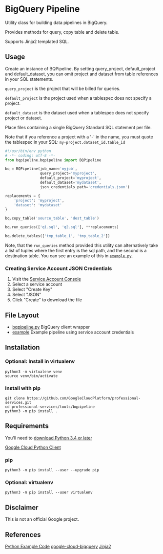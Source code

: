 # BigQuery Pipeline

Utility class for building data pipelines in BigQuery.

Provides methods for query, copy table and delete table.

Supports Jinja2 templated SQL.


## Usage

Create an instance of BQPipeline. By setting query_project, default_project and default_dataset, you can omit project and dataset from table references in your SQL statements.

`query_project` is the project that will be billed for queries.

`default_project` is the project used when a tablespec does not specify a project.
 
`default_dataset` is the dataset used when a tablespec does not specify project or dataset.

Place files containing a single BigQuery Standard SQL statement per file.

Note that if you reference a project with a '-' in the name, you must quote the tablespec in your SQL: ````my-project.dataset_id.table_id````


```python
#!/usr/bin/env python
# -*- coding: utf-8 -*-
from bqpipeline.bqpipeline import BQPipeline

bq = BQPipeline(job_name='myjob',
                query_project='myproject',
                default_project='myproject',
                default_dataset='mydataset',
                json_credentials_path='credentials.json')

replacements = {
    'project': 'myproject',
    'dataset': 'mydataset'
}

bq.copy_table('source_table', 'dest_table')

bq.run_queries(['q1.sql', 'q2.sql'], **replacements)

bq.delete_tables(['tmp_table_1', 'tmp_table_2'])
```

Note, that the `run_queries` method provided this utility can alternatively take a list of tuples where the first entry is the sql path, and the second is a destination table. You can see an example of this in [`example.py`](example/example.py).

### Creating Service Account JSON Credentials

1. Visit the [Service Account Console](https://console.cloud.google.com/iam-admin/serviceaccounts)
2. Select a service account
3. Select "Create Key"
4. Select "JSON"
5. Click "Create" to download the file


## File Layout
- [bqpipeline.py](bqpipeline/bqpipeline.py) BigQuery client wrapper
- [example](example) Example pipeline using service account credentials


## Installation

### Optional: Install in virtualenv

```
python3 -m virtualenv venv
source venv/bin/activate
```

### Install with pip

```
git clone https://github.com/GoogleCloudPlatform/professional-services.git
cd professional-services/tools/bqpipeline
python3 -m pip install .
```


## Requirements

You'll need to [download Python 3.4 or later](https://www.python.org/downloads/)

[Google Cloud Python Client](https://github.com/googleapis/google-cloud-python)


### pip

```
python3 -m pip install --user --upgrade pip
```

### Optional: virtualenv

```
python3 -m pip install --user virtualenv
```

## Disclaimer

This is not an official Google project.


## References

[Python Example Code](https://github.com/GoogleCloudPlatform/python-docs-samples)
[google-cloud-bigquery](https://pypi.org/project/google-cloud-bigquery/)
[Jinja2](http://jinja.pocoo.org/docs/2.10/)

